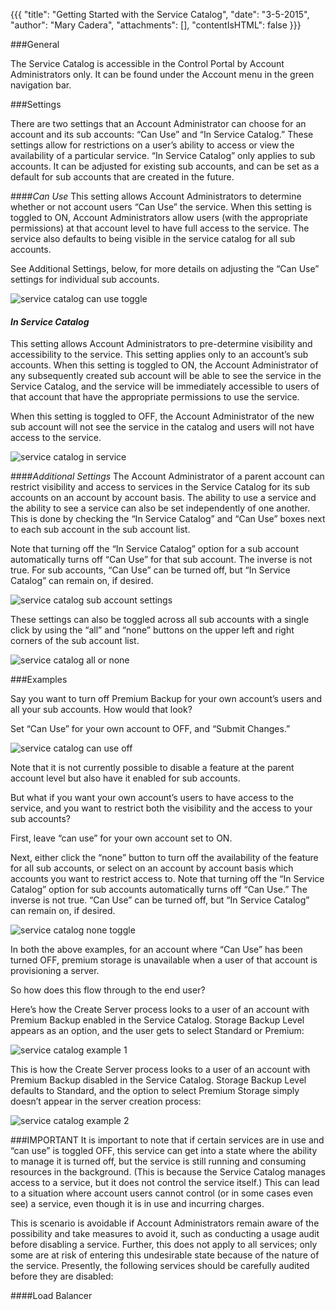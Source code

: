 {{{
  "title": "Getting Started with the Service Catalog",
  "date": "3-5-2015",
  "author": "Mary Cadera",
  "attachments": [],
  "contentIsHTML": false
}}}

###General

The Service Catalog is accessible in the Control Portal by Account Administrators only. It can be found under the Account menu in the green navigation bar.

###Settings

There are two settings that an Account Administrator can choose for an account and its sub accounts: “Can Use” and “In Service Catalog.” These settings allow for restrictions on a user’s ability to access or view the availability of a particular service. “In Service Catalog” only applies to sub accounts. It can be adjusted for existing sub accounts, and can be set as a default for sub accounts that are created in the future.

####*Can Use*
This setting allows Account Administrators to determine whether or not account users “Can Use” the service. When this setting is toggled to ON, Account Administrators allow users (with the appropriate permissions) at that account level to have full access to the service. The service also defaults to being visible in the service catalog for all sub accounts.

See Additional Settings, below, for more details on adjusting the “Can Use” settings for individual sub accounts.

![service catalog can use toggle](../images/service-catalog-can-use-toggle.png)


#### *In Service Catalog*
This setting allows Account Administrators to pre-determine visibility and accessibility to the service. This setting applies only to an account’s sub accounts. When this setting is toggled to ON, the Account Administrator of any subsequently created sub account will be able to see the service in the Service Catalog, and the service will be immediately accessible to users of that account that have the appropriate permissions to use the service.

When this setting is toggled to OFF, the Account Administrator of the new sub account will not see the service in the catalog and users will not have access to the service.

![service catalog in service](../images/service-catalog-in-service.png)


####*Additional Settings*
The Account Administrator of a parent account can restrict visibility and access to services in the Service Catalog for its sub accounts on an account by account basis. The ability to use a service and the ability to see a service can also be set independently of one another. This is done by checking the “In Service Catalog” and “Can Use” boxes next to each sub account in the sub account list.

Note that turning off the “In Service Catalog” option for a sub account automatically turns off “Can Use” for that sub account. The inverse is not true. For sub accounts, “Can Use” can be turned off, but “In Service Catalog” can remain on, if desired.

![service catalog sub account settings](../images/service-catalog-sub-account-settings.png)


These settings can also be toggled across all sub accounts with a single click by using the “all” and “none” buttons on the upper left and right corners of the sub account list.

![service catalog all or none](../images/service-catalog-all-or-none.png)


###Examples

Say you want to turn off Premium Backup for your own account’s users and all your sub accounts. How would that look?

Set “Can Use” for your own account to OFF, and “Submit Changes.”

![service catalog can use off](../images/service-catalog-can-use-off.png)


Note that it is not currently possible to disable a feature at the parent account level but also have it enabled for sub accounts.

But what if you want your own account’s users to have access to the service, and you want to restrict both the visibility and the access to your sub accounts?

First, leave “can use” for your own account set to ON.

Next, either click the “none” button to turn off the availability of the feature for all sub accounts, or select on an account by account basis which accounts you want to restrict access to. Note that turning off the “In Service Catalog” option for sub accounts automatically turns off “Can Use.” The inverse is not true. “Can Use” can be turned off, but “In Service Catalog” can remain on, if desired.

![service catalog none toggle](../images/service-catalog-none-toggle.png)


In both the above examples, for an account where “Can Use” has been turned OFF, premium storage is unavailable when a user of that account is provisioning a server.

So how does this flow through to the end user?

Here’s how the Create Server process looks to a user of an account with Premium Backup enabled in the Service Catalog. Storage Backup Level appears as an option, and the user gets to select Standard or Premium:

![service catalog example 1](../images/service-catalog-example-1.png)


This is how the Create Server process looks to a user of an account with Premium Backup disabled in the Service Catalog. Storage Backup Level defaults to Standard, and the option to select Premium Storage simply doesn’t appear in the server creation process:

![service catalog example 2](../images/service-catalog-example-2.png)


###IMPORTANT
It is important to note that if certain services are in use and “can use” is toggled OFF, this service can get into a state where the ability to manage it is turned off, but the service is still running and consuming resources in the background. (This is because the Service Catalog manages access to a service, but it does not control the service itself.) This can lead to a situation where account users cannot control (or in some cases even see) a service, even though it is in use and incurring charges.

This is scenario is avoidable if Account Administrators remain aware of the possibility and take measures to avoid it, such as conducting a usage audit before disabling a service. Further, this does not apply to all services; only some are at risk of entering this undesirable state because of the nature of the service. Presently, the following services should be carefully audited before they are disabled:

  ####Load Balancer
